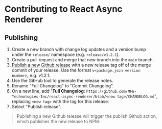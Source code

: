 # Contributing to React Async Renderer

## Publishing

1. Create a new branch with change log updates and a version bump under the `release/` namespace (e.g. `release/v1.2.1`).
2. Create a pull request and merge that new branch into the `main` branch.
3. [Publish a new Github release](https://docs.github.com/en/enterprise-cloud@latest/repositories/releasing-projects-on-github/managing-releases-in-a-repository#creating-a-release) with a new release tag off of the merge commit of your release. Use the format `v<package.json version number>`, e.g. v1.2.1.
4. Use the GitHub tool to generate the release notes.
5. Rename "Full Changelog" to "Commit Changelog".
6. On a new line, add "**Full Changelog**: `https://github.com/MFB-Technologies-Inc/react-async-renderer/blob/<new tag>/CHANGELOG.md`", replacing `<new tag>` with the tag for this release.
7. Select "Publish release".

> Publishing a new Github release will trigger the publish Github action, which publishes the new release to NPM.
